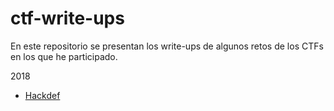 # ctf-write-ups

En este repositorio se presentan los write-ups de algunos retos de los CTFs en los que he participado.

2018

* [Hackdef](https://hackdef.net/home)

